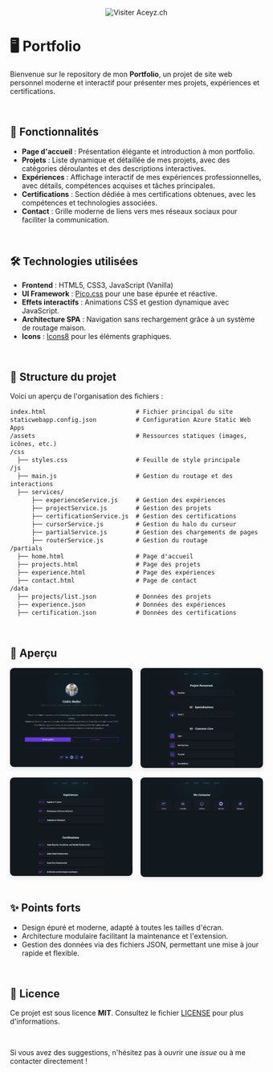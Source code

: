 <p align="center">
  <a href="https://cmuller.fr" target="_blank" style="text-decoration:none;">
    <img src="https://img.shields.io/badge/Visiter%20le%20Site-Cmuller.fr-1AA3CC?style=for-the-badge" alt="Visiter Aceyz.ch">
  </a>
</p>

# 🖥️ Portfolio

Bienvenue sur le repository de mon **Portfolio**, un projet de site web personnel moderne et interactif pour présenter mes projets, expériences et certifications.

<br>

## 🌟 Fonctionnalités

- **Page d'accueil** : Présentation élégante et introduction à mon portfolio.
- **Projets** : Liste dynamique et détaillée de mes projets, avec des catégories déroulantes et des descriptions interactives.
- **Expériences** : Affichage interactif de mes expériences professionnelles, avec détails, compétences acquises et tâches principales.
- **Certifications** : Section dédiée à mes certifications obtenues, avec les compétences et technologies associées.
- **Contact** : Grille moderne de liens vers mes réseaux sociaux pour faciliter la communication.

<br>

## 🛠️ Technologies utilisées

- **Frontend** : HTML5, CSS3, JavaScript (Vanilla)
- **UI Framework** : [Pico.css](https://picocss.com) pour une base épurée et réactive.
- **Effets interactifs** : Animations CSS et gestion dynamique avec JavaScript.
- **Architecture SPA** : Navigation sans rechargement grâce à un système de routage maison.
- **Icons** : [Icons8](https://icons8.com) pour les éléments graphiques.

<br>

## 📂 Structure du projet

Voici un aperçu de l'organisation des fichiers :

```
index.html                         # Fichier principal du site
staticwebapp.config.json           # Configuration Azure Static Web Apps
/assets                            # Ressources statiques (images, icônes, etc.)
/css
  ├── styles.css                   # Feuille de style principale
/js
  ├── main.js                      # Gestion du routage et des interactions
  ├── services/
      ├── experienceService.js     # Gestion des expériences
      ├── projectService.js        # Gestion des projets
      ├── certificationService.js  # Gestion des certifications
      ├── cursorService.js         # Gestion du halo du curseur
      ├── partialService.js        # Gestion des chargements de pages
      ├── routerService.js         # Gestion du routage
/partials
  ├── home.html                    # Page d'accueil
  ├── projects.html                # Page des projets
  ├── experience.html              # Page des expériences
  ├── contact.html                 # Page de contact
/data
  ├── projects/list.json           # Données des projets
  ├── experience.json              # Données des expériences
  ├── certification.json           # Données des certifications
```

<br>

## 📸 Aperçu
<div style="display: grid; grid-template-columns: 1fr 1fr; gap: 16px; text-align: center;">
	<div>
		<img src="git_utils/1.png" alt="Accueil" style="border-radius: 8px; box-shadow: 0 4px 8px rgba(0, 0, 0, 0.1);" />
	</div>
	<div>
		<img src="git_utils/2.png" alt="Projets" style="border-radius: 8px; box-shadow: 0 4px 8px rgba(0, 0, 0, 0.1);" />
	</div>
	<div>
		<img src="git_utils/3.png" alt="Expériences" style="border-radius: 8px; box-shadow: 0 4px 8px rgba(0, 0, 0, 0.1);" />
	</div>
	<div>
		<img src="git_utils/4.png" alt="Contact" style="border-radius: 8px; box-shadow: 0 4px 8px rgba(0, 0, 0, 0.1);" />
	</div>
</div>

<br>

## ✨ Points forts

- Design épuré et moderne, adapté à toutes les tailles d'écran.
- Architecture modulaire facilitant la maintenance et l'extension.
- Gestion des données via des fichiers JSON, permettant une mise à jour rapide et flexible.

<br>

## 📜 Licence

Ce projet est sous licence **MIT**. Consultez le fichier [LICENSE](./LICENSE) pour plus d'informations.

<br>

Si vous avez des suggestions, n'hésitez pas à ouvrir une *issue* ou à me contacter directement !
